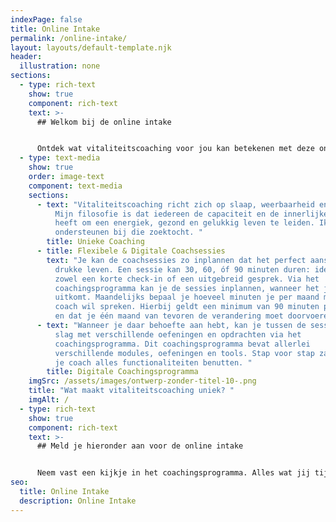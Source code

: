 ```yaml
---
indexPage: false
title: Online Intake
permalink: /online-intake/
layout: layouts/default-template.njk
header:
  illustration: none
sections:
  - type: rich-text
    show: true
    component: rich-text
    text: >-
      ## Welkom bij de online intake


      Ontdek wat vitaliteitscoaching voor jou kan betekenen met deze online intake. Hier vind je alle informatie die je nodig hebt. Je kan altijd terugkeren naar deze pagina.
  - type: text-media
    show: true
    order: image-text
    component: text-media
    sections:
      - text: "Vitaliteitscoaching richt zich op slaap, weerbaarheid en productiviteit.
          Mijn filosofie is dat iedereen de capaciteit en de innerlijke middelen
          heeft om een energiek, gezond en gelukkig leven te leiden. Ik zal je
          ondersteunen bij die zoektocht. "
        title: Unieke Coaching
      - title: Flexibele & Digitale Coachsessies
        text: "Je kan de coachsessies zo inplannen dat het perfect aansluit bij je
          drukke leven. Een sessie kan 30, 60, óf 90 minuten duren: ideaal voor
          zowel een korte check-in of een uitgebreid gesprek. Via het
          coachingsprogramma kan je de sessies inplannen, wanneer het jou
          uitkomt. Maandelijks bepaal je hoeveel minuten je per maand met je
          coach wil spreken. Hierbij geldt een minimum van 90 minuten per maand
          en dat je één maand van tevoren de verandering moet doorvoeren. "
      - text: "Wanneer je daar behoefte aan hebt, kan je tussen de sessies door aan de
          slag met verschillende oefeningen en opdrachten via het
          coachingsprogramma. Dit coachingsprogramma bevat allerlei
          verschillende modules, oefeningen en tools. Stap voor stap zal je met
          je coach alles functionaliteiten benutten. "
        title: Digitale Coachingsprogramma
    imgSrc: /assets/images/ontwerp-zonder-titel-10-.png
    title: "Wat maakt vitaliteitscoaching uniek? "
    imgAlt: /
  - type: rich-text
    show: true
    component: rich-text
    text: >-
      ## Meld je hieronder aan voor de online intake


      Neem vast een kijkje in het coachingsprogramma. Alles wat jij tijdens de online intake met je coach deelt, zal in een beveiligde digitale omgeving bewaard worden. Zodra jij daar om vraagt, zal je account en al je opgeslagen gegevens verwijderd worden. Zie ook ons [Privacy Beleid](https://phantus.com/privacybeleid/).
seo:
  title: Online Intake
  description: Online Intake
---
```

